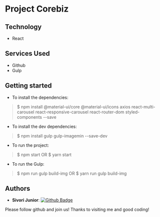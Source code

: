 # Project Corebiz
 
## Technology 
 
* React
 
 
## Services Used
 
* Github
* Gulp
 
 
## Getting started
 
* To install the dependencies:
>    $ npm install @material-ui/core @material-ui/icons axios react-multi-carousel react-responsive-carousel react-router-dom styled-components --save
* To install the dev dependencies:
>    $ npm install gulp gulp-imagemin --save-dev

* To run the project:
>    $ npm start
>    OR
>    $ yarn start
* To run the Gulp:
>    $ npm run gulp build-img
>    OR
>    $ yarn run gulp build-img


## Authors
 
* **Sivori Junior**: [![Github Badge](https://img.shields.io/badge/-Github-000?style=flat-square&logo=Github&logoColor=white&link=https://github.com/sivorijr)](https://github.com/sivorijr)
 
 
Please follow github and join us!
Thanks to visiting me and good coding!
